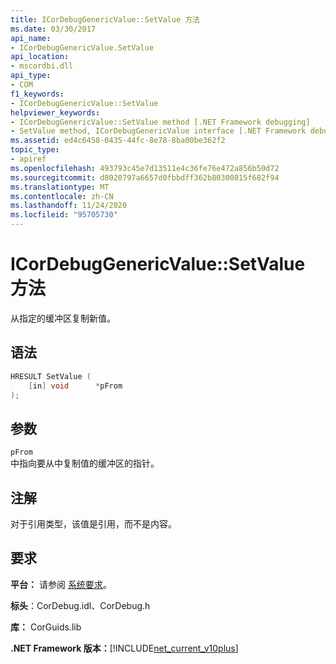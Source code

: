 ```yaml
---
title: ICorDebugGenericValue::SetValue 方法
ms.date: 03/30/2017
api_name:
- ICorDebugGenericValue.SetValue
api_location:
- mscordbi.dll
api_type:
- COM
f1_keywords:
- ICorDebugGenericValue::SetValue
helpviewer_keywords:
- ICorDebugGenericValue::SetValue method [.NET Framework debugging]
- SetValue method, ICorDebugGenericValue interface [.NET Framework debugging]
ms.assetid: ed4c6458-0435-44fc-8e78-8ba00be362f2
topic_type:
- apiref
ms.openlocfilehash: 493793c45e7d13511e4c36fe76e472a856b50d72
ms.sourcegitcommit: d8020797a6657d0fbbdff362b80300815f682f94
ms.translationtype: MT
ms.contentlocale: zh-CN
ms.lasthandoff: 11/24/2020
ms.locfileid: "95705730"
---
```

# <a name="icordebuggenericvaluesetvalue-method"></a>ICorDebugGenericValue::SetValue 方法

从指定的缓冲区复制新值。  
  
## <a name="syntax"></a>语法  
  
```cpp  
HRESULT SetValue (  
    [in] void      *pFrom  
);  
```  
  
## <a name="parameters"></a>参数  

 `pFrom`  
 中指向要从中复制值的缓冲区的指针。  
  
## <a name="remarks"></a>注解  

 对于引用类型，该值是引用，而不是内容。  
  
## <a name="requirements"></a>要求  

 **平台：** 请参阅 [系统要求](../../get-started/system-requirements.md)。  
  
 **标头**：CorDebug.idl、CorDebug.h  
  
 **库：** CorGuids.lib  
  
 **.NET Framework 版本：**[!INCLUDE[net_current_v10plus](../../../../includes/net-current-v10plus-md.md)]
